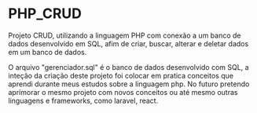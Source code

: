 # PHP_CRUD
Projeto CRUD, utilizando a linguagem PHP com conexão a um banco de dados desenvolvido em SQL, afim de criar, buscar, alterar e deletar dados em um banco de dados.

O arquivo "gerenciador.sql" é o banco de dados desenvolvido com SQL, a inteção da criação deste projeto foi colocar em pratica conceitos que aprendi durante meus estudos sobre a linguagem php. No futuro pretendo aprimorar o mesmo projeto com novos conceitos ou até mesmo outras linguagens e frameworks, como laravel, react.
